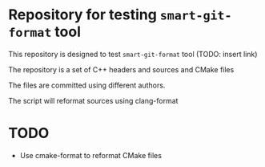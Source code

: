# Repository for testing `smart-git-format` tool

This repository is designed to test `smart-git-format` tool (TODO: insert link)

The repository is a set of C++ headers and sources and CMake files

The files are committed using different authors.

The script will reformat sources using clang-format

# TODO

* Use cmake-format to reformat CMake files
